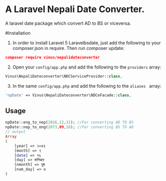 # A Laravel Nepali Date Converter.


A laravel date package which convert AD to BS or viceversa.

#Installation
1) In order to install Laravel 5 Laravelbsdate, just add the following to your composer.json in require. Then run composer update:

```json
composer require vinus/nepalidateconverter
```

2) Open your `config/app.php` and add the following to the `providers` array:

```php
Vinus\NepaliDateconverter\NDCServiceProvider::class,
```

3) In the same `config/app.php` and add the following to the `aliases ` array: 

```php
'npDate' => Vinus\NepaliDateconverter\NDCeFacade::class,
```

## Usage

```php
npDate::eng_to_nep(2016,12,31); //For converting AD TO BS
npDate::nep_to_eng(2073,09,16); //For converting BS TO AD
// output 
Array
(
    [year] => २०७३
    [month] => ९
    [date] => १६
    [day] => शनिबार
    [nmonth] => पुष
    [num_day] => ७
)
```
